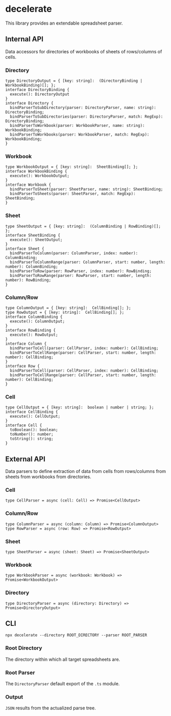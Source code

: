 # decelerate
This library provides an extendable spreadsheet parser.
## Internal API
Data accessors for directories of workbooks of sheets of rows/columns of cells.
### Directory
```
type DirectoryOutput = { [key: string]:  (DirectoryBinding | WorkbookBinding)[]; };
interface DirectoryBinding {
  execute(): DirectoryOutput
}
interface Directory {
  bindParserToSubDirectory(parser: DirectoryParser, name: string): DirectoryBinding;
  bindParserToSubDirectories(parser: DirectoryParser, match: RegExp): DirectoryBinding;
  bindParserToWorkbook(parser: WorkbookParser, name: string): WorkbookBinding;
  bindParserToWorkbooks(parser: WorkbookParser, match: RegExp): WorkbookBinding;
}
```
### Workbook
```
type WorkbookOutput = { [key: string]:  SheetBinding[]; };
interface WorkbookBinding {
  execute(): WorkbookOutput;
}
interface Workbook {
  bindParserToSheet(parser: SheetParser, name: string): SheetBinding;
  bindParserToSheets(parser: SheetParser, match: RegExp): SheetBinding;
}
```
### Sheet
```
type SheetOutput = { [key: string]:  (ColumnBinding | RowBinding)[]; };
interface SheetBinding {
  execute(): SheetOutput;
}
interface Sheet {
  bindParserToColumn(parser: ColumnParser, index: number): ColumnBinding;
  bindParserToColumnRange(parser: ColumnParser, start: number, length: number): ColumnBinding;
  bindParserToRow(parser: RowParser, index: number): RowBinding;
  bindParserToRowRange(parser: RowParser, start: number, length: number): RowBinding;
}
```
### Column/Row
```
type ColumnOutput = { [key: string]:  CellBinding[]; };
type RowOutput = { [key: string]:  CellBinding[]; };
interface ColumnBinding {
  execute(): ColumnOutput;
}
interface RowBinding {
  execute(): RowOutput;
}
interface Column {
  bindParserToCell(parser: CellParser, index: number): CellBinding;
  bindParserToCellRange(parser: CellParser, start: number, length: number): CellBinding;
}
interface Row {
  bindParserToCell(parser: CellParser, index: number): CellBinding;
  bindParserToCellRange(parser: CellParser, start: number, length: number): CellBinding;
}
```
### Cell
```
type CellOutput = { [key: string]:  boolean | number | string; };
interface CellBinding {
  execute(): CellOutput;
}
interface Cell {
  toBoolean(): boolean;
  toNumber(): number;
  toString(): string;
}
```
## External API
Data parsers to define extraction of data from cells from rows/columns from sheets from workbooks from directories.
### Cell
```
type CellParser = async (cell: Cell) => Promise<CellOutput>
```
### Column/Row
```
type ColumnParser = async (column: Column) => Promise<ColumnOutput>
type RowParser = async (row: Row) => Promise<RowOutput>
```
### Sheet
```
type SheetParser = async (sheet: Sheet) => Promise<SheetOutput>
```
### Workbook
```
type WorkbookParser = async (workbook: Workbook) => Promise<WorkbookOutput>
```
### Directory
```
type DirectoryParser = async (directory: Directory) => Promise<DirectoryOutput>
```
## CLI
```
npx decelerate --directory ROOT_DIRECTORY --parser ROOT_PARSER
```
### Root Directory
The directory within which all target spreadsheets are.
### Root Parser
The `DirectoryParser` default export of the `.ts` module.
### Output
`JSON` results from the actualized parse tree.

